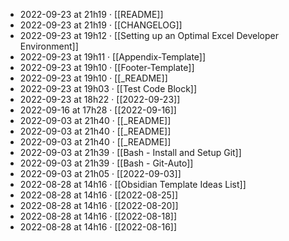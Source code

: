 - 2022-09-23 at 21h19 · [[README]]
- 2022-09-23 at 21h19 · [[CHANGELOG]]
- 2022-09-23 at 19h12 · [[Setting up an Optimal Excel Developer Environment]]
- 2022-09-23 at 19h11 · [[Appendix-Template]]
- 2022-09-23 at 19h10 · [[Footer-Template]]
- 2022-09-23 at 19h10 · [[_README]]
- 2022-09-23 at 19h03 · [[Test Code Block]]
- 2022-09-23 at 18h22 · [[2022-09-23]]
- 2022-09-16 at 17h28 · [[2022-09-16]]
- 2022-09-03 at 21h40 · [[_README]]
- 2022-09-03 at 21h40 · [[_README]]
- 2022-09-03 at 21h40 · [[_README]]
- 2022-09-03 at 21h39 · [[Bash - Install and Setup Git]]
- 2022-09-03 at 21h39 · [[Bash - Git-Auto]]
- 2022-09-03 at 21h05 · [[2022-09-03]]
- 2022-08-28 at 14h16 · [[Obsidian Template Ideas List]]
- 2022-08-28 at 14h16 · [[2022-08-25]]
- 2022-08-28 at 14h16 · [[2022-08-20]]
- 2022-08-28 at 14h16 · [[2022-08-18]]
- 2022-08-28 at 14h16 · [[2022-08-16]]
